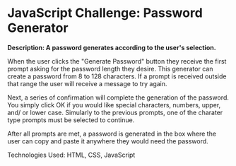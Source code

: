 # JavaScript Challenge: Password Generator

**Description:  A password generates according to the user's selection.** 

When the user clicks the "Generate Password" button they receive the first prompt asking for the password length they desire.  This generator can create a password from 8 to 128 characters.
If a prompt is received outside that range the user will receive a message to try again.

Next, a series of confirmation will complete the generation of the password.  You simply click OK if you would like special characters, numbers, upper, and/ or lower case.
Simularly to the previous prompts, one of the charater type prompts must be selected to continue.

After all prompts are met, a password is generated in the box where the user can copy and paste it anywhere they would need the password.

Technologies Used: HTML, CSS, JavaScript
